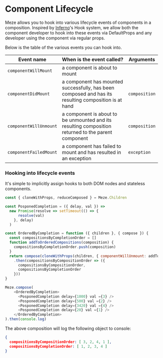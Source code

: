 # Component Lifecycle

Meze allows you to hook into various lifecycle events of components in a composition. Inspired by [Inferno](https://github.com/trueadm/inferno)'s Hook system, we allow both the component developer to hook into these events via DefaultProps and any developer using the component via regular props.

Below is the table of the various events you can hook into.

| Event name | When is the event called? | Arguments |
| ---------- | -------------- | ----------------------- |
| `componentWillMount` | a component is about to mount ||
| `componentDidMount` | a component has mounted successfully, has been composed and has its resulting composition is at hand | `composition` |
| `componentWillUnmount` | a component is about to be unmounted and its resulting composition returned to the parent component | `composition` |
| `componentFailedMount` | a component has failed to mount and has resulted in an exception | `exception` |

### Hooking into lifecycle events

It's simple to implicitly assign hooks to both DOM nodes and stateless components.

```javascript
const { cloneWithProps, reduceComposed } = Meze.Children

const PosponedCompletion = ({ delay, val }) =>
  new Promise(resolve => setTimeout(() => {
      resolve(val)
    }, delay)
  )

const OrderedByCompletion = function ({ children }, { compose }) {
  const compositionsByCompletionOrder = []
  function addToOrderedCompositions(composition) {
    compositionsByCompletionOrder.push(composition)
  }
  return compose(cloneWithProps(children, { componentWillUnmount: addToOrderedCompositions }))
    .then(compositionsByCompositionOrder => ({
      compositionsByCompositionOrder,
      compositionsByCompletionOrder
    }))
}

Meze.compose(
    <OrderedByCompletion>
      <PosponedCompletion delay={1000} val ={3} />
      <PosponedCompletion delay={500} val ={2} />
      <PosponedCompletion delay={3420} val ={4} />
      <PosponedCompletion delay={20} val ={1} />
    </OrderedByCompletion>
).then(console.log)
```

The above composition will log the following object to console:
```json
{ 
  compositionsByCompositionOrder: [ 3, 2, 4, 1 ],
  compositionsByCompletionOrder: [ 1, 2, 3, 4 ] 
}
```
